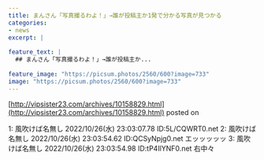 ```yaml
---
title: まんさん「写真撮るわよ！」→誰が投稿主か1発で分かる写真が見つかる
categories:
- news
excerpt: |
  
feature_text: |
  ## まんさん「写真撮るわよ！」→誰が投稿主か...
  
feature_image: "https://picsum.photos/2560/600?image=733"
image: "https://picsum.photos/2560/600?image=733"
---
```


[http://vipsister23.com/archives/10158829.html](http://vipsister23.com/archives/10158829.html)
posted on 

<!--more-->

1: 風吹けば名無し 2022/10/26(水) 23:03:07.78 ID:5L/CQWRT0.net 2: 風吹けば名無し 2022/10/26(水) 23:03:54.62 ID:QCSyNpjg0.net エッッッッッ 3: 風吹けば名無し 2022/10/26(水) 23:03:54.98 ID:tP4IlYNF0.net 右中々
